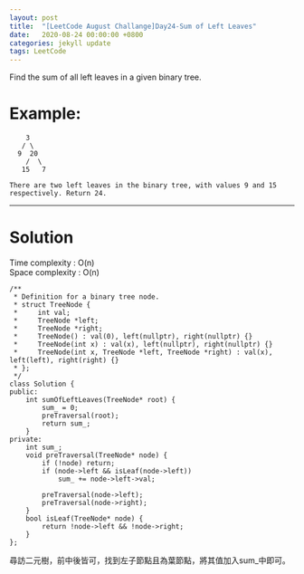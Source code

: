 ```yaml
---
layout: post
title:  "[LeetCode August Challange]Day24-Sum of Left Leaves"
date:   2020-08-24 00:00:00 +0800
categories: jekyll update
tags: LeetCode
---
```

Find the sum of all left leaves in a given binary tree.  

# Example:  
	    3
	   / \
	  9  20
	    /  \
	   15   7

	There are two left leaves in the binary tree, with values 9 and 15 respectively. Return 24.

______________________  

# Solution

Time complexity : O(n)  
Space complexity : O(n)

	/**
	 * Definition for a binary tree node.
	 * struct TreeNode {
	 *     int val;
	 *     TreeNode *left;
	 *     TreeNode *right;
	 *     TreeNode() : val(0), left(nullptr), right(nullptr) {}
	 *     TreeNode(int x) : val(x), left(nullptr), right(nullptr) {}
	 *     TreeNode(int x, TreeNode *left, TreeNode *right) : val(x), left(left), right(right) {}
	 * };
	 */
	class Solution {
	public:
	    int sumOfLeftLeaves(TreeNode* root) {
	        sum_ = 0;
	        preTraversal(root);
	        return sum_;
	    }
	private:
	    int sum_;
	    void preTraversal(TreeNode* node) {
	        if (!node) return;
	        if (node->left && isLeaf(node->left))
	            sum_ += node->left->val;
	        
	        preTraversal(node->left);
	        preTraversal(node->right);
	    }
	    bool isLeaf(TreeNode* node) {
	        return !node->left && !node->right;
	    }
	};

尋訪二元樹，前中後皆可，找到左子節點且為葉節點，將其值加入sum_中即可。